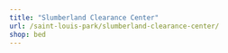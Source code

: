 ```yaml
---
title: "Slumberland Clearance Center"
url: /saint-louis-park/slumberland-clearance-center/
shop: bed
---
```

